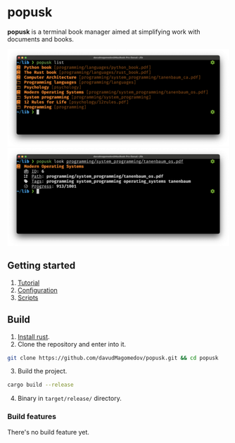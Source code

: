 # popusk
**popusk** is a terminal book manager aimed at simplifying work with documents and books.

![First example](assets/1_ex.png)
![Second example](assets/2_ex.png)

## Getting started
1. [Tutorial](docs/tutorial.md)
2. [Configuration](docs/config.md)
3. [Scripts](docs/lua_script.md)

## Build
1. [Install rust](https://www.rust-lang.org/tools/install).
2. Clone the repository and enter into it.
```bash
git clone https://github.com/davudMagomedov/popusk.git && cd popusk
```
3. Build the project.
```bash
cargo build --release
```
4. Binary in `target/release/` directory.

### Build features
There's no build feature yet.
